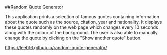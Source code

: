 ##Random Quote Generator

This application prints a selection of famous quotes containing information about the quote such as the source, citation, year and nationality. It displays these quotes randomly on the web page which changes every 10 seconds along with the colour of the background. The user is also able to manually change the quote by clicking on the "Show another quote" button.


https://leeb16.github.io/random-quote-generator/

